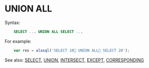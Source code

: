# UNION ALL

Syntax:
```sql
    SELECT ... UNION ALL SELECT ...
```
For example:
```js
    var res = alasql('SELECT 10 UNION ALL SELECT 20');
```

See also: [SELECT](Select), [UNION](Union), [INTERSECT](INTERSECT), [EXCEPT](Except), [CORRESPONDING](Corresponding)

